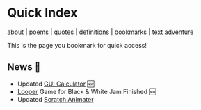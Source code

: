 # Quick Index
[about](about.md) | [poems](poems.md) | [quotes](quotes.md) | [definitions](definitions.md) | [bookmarks](bookmark.md) | [text adventure](text_adventure.md)

This is the page you bookmark for quick access!

## News 📰
* Updated [GUI Calculator](https://github.com/boukew99/gui_calculator/commit/893f9abad4cd5fd17109b55dc9275cdcc5436551) 🆕
* [Looper](https://howyoudoing.itch.io/looper) Game for Black & White Jam Finished 🆕
* Updated [Scratch Animater](https://github.com/boukew99/scratch_animater)
